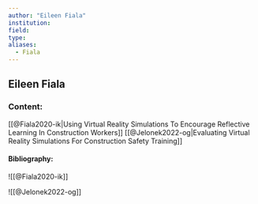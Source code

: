 ```yaml
---
author: "Eileen Fiala"
institution:
field:
type:
aliases:
  - Fiala
---
```


## Eileen Fiala

### Content:
[[@Fiala2020-ik|Using Virtual Reality Simulations To Encourage Reflective Learning In Construction Workers]]
[[@Jelonek2022-og|Evaluating Virtual Reality Simulations For Construction Safety Training]]

#### Bibliography:

![[@Fiala2020-ik]]

![[@Jelonek2022-og]]